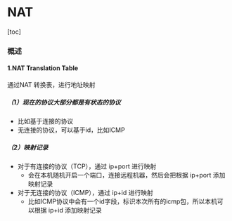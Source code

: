 # NAT

[toc]

### 概述

#### 1.NAT Translation Table

通过NAT 转换表，进行地址映射

##### （1）现在的协议大部分都是有状态的协议
* 比如基于连接的协议
* 无连接的协议，可以基于id，比如ICMP

##### （2）映射记录
* 对于有连接的协议（TCP），通过 ip+port 进行映射
  * 会在本机随机开启一个端口，连接远程机器，然后会把根据 ip+port 添加映射记录
* 对于无连接的协议（ICMP），通过 ip+id 进行映射
  * 比如ICMP协议中会有一个id字段，标识本次所有的icmp包，所以本机可以根据 ip+id 添加映射记录
